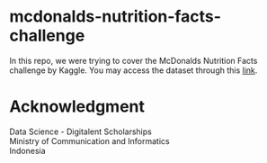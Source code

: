 # mcdonalds-nutrition-facts-challenge
In this repo, we were trying to cover the McDonalds Nutrition Facts challenge by Kaggle.
You may access the dataset through this [link](https://www.kaggle.com/mcdonalds/nutrition-facts).

# Acknowledgment
Data Science - Digitalent Scholarships <br>
Ministry of Communication and Informatics <br>
Indonesia
